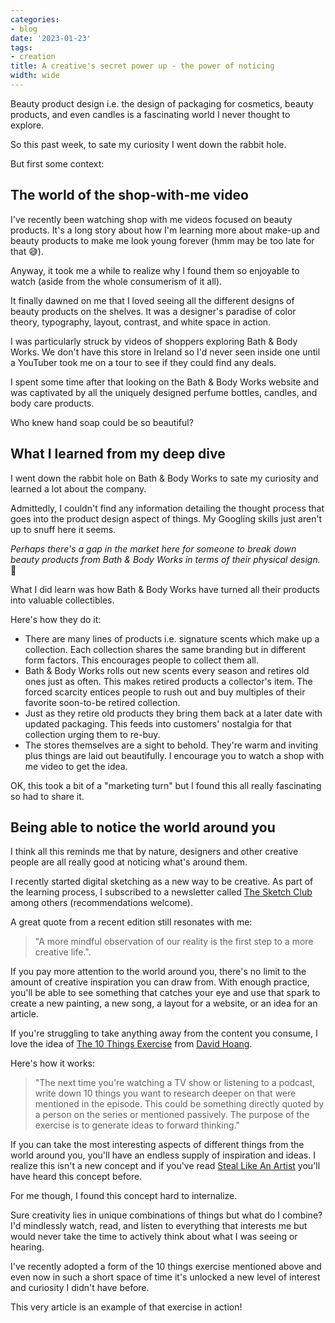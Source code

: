 ```yaml
---
categories:
- blog
date: '2023-01-23'
tags:
- creation
title: A creative's secret power up - the power of noticing
width: wide
---
```


Beauty product design i.e. the design of packaging for cosmetics, beauty products, and even candles is a fascinating world I never thought to explore.

So this past week, to sate my curiosity I went down the rabbit hole.

But first some context:

## The world of the shop-with-me video

I've recently been watching shop with me videos focused on beauty products. It's a long story about how I'm learning more about make-up and beauty products to make me look young forever (hmm may be too late for that 😅).

Anyway, it took me a while to realize why I found them so enjoyable to watch (aside from the whole consumerism of it all). 

It finally dawned on me that I loved seeing all the different designs of beauty products on the shelves. It was a designer's paradise of color theory, typography, layout, contrast, and white space in action.

I was particularly struck by videos of shoppers exploring Bath & Body Works. We don't have this store in Ireland so I'd never seen inside one until a YouTuber took me on a tour to see if they could find any deals.

I spent some time after that looking on the Bath & Body Works website and was captivated by all the uniquely designed perfume bottles, candles, and body care products. 

Who knew hand soap could be so beautiful?

## What I learned from my deep dive

I went down the rabbit hole on Bath & Body Works to sate my curiosity and learned a lot about the company. 

Admittedly, I couldn't find any information detailing the thought process that goes into the product design aspect of things. My Googling skills just aren't up to snuff here it seems.

*Perhaps there's a gap in the market here for someone to break down beauty products from Bath & Body Works in terms of their physical design.* 🤔

What I did learn was how Bath & Body Works have turned all their products into valuable collectibles.

Here's how they do it:
- There are many lines of products i.e. signature scents which make up a collection. Each collection shares the same branding but in different form factors. This encourages people to collect them all.
- Bath & Body Works rolls out new scents every season and retires old ones just as often. This makes retired products a collector's item. The forced scarcity entices people to rush out and buy multiples of their favorite soon-to-be retired collection.
- Just as they retire old products they bring them back at a later date with updated packaging. This feeds into customers' nostalgia for that collection urging them to re-buy.
- The stores themselves are a sight to behold. They're warm and inviting plus things are laid out beautifully. I encourage you to watch a shop with me video to get the idea.

OK, this took a bit of a "marketing turn" but I found this all really fascinating so had to share it.

## Being able to notice the world around you

I think all this reminds me that by nature, designers and other creative people are all really good at noticing what's around them.

I recently started digital sketching as a new way to be creative. As part of the learning process, I subscribed to a newsletter called [The Sketch Club](https://thesketchclub.substack.com/) among others (recommendations welcome).

A great quote from a recent edition still resonates with me: 

>"A more mindful observation of our reality is the first step to a more creative life.".

If you pay more attention to the world around you, there's no limit to the amount of creative inspiration you can draw from. With enough practice, you'll be able to see something that catches your eye and use that spark to create a new painting, a new song, a layout for a website, or an idea for an article.

If you're struggling to take anything away from the content you consume, I love the idea of [The 10 Things Exercise](https://www.proofofconcept.pub/p/creative-consumption) from [David Hoang](https://open.substack.com/users/5501267-david-hoang?utm_source=mentions).

Here's how it works:

>"The next time you're watching a TV show or listening to a podcast, write down 10 things you want to research deeper on that were mentioned in the episode. This could be something directly quoted by a person on the series or mentioned passively. The purpose of the exercise is to generate ideas to forward thinking."

If you can take the most interesting aspects of different things from the world around you, you'll have an endless supply of inspiration and ideas. I realize this isn't a new concept and if you've read [Steal Like An Artist](https://heymichellemac.com/steal-like-an-artist-austin-kleon) you'll have heard this concept before.

For me though, I found this concept hard to internalize. 

Sure creativity lies in unique combinations of things but what do I combine? I'd mindlessly watch, read, and listen to everything that interests me but would never take the time to actively think about what I was seeing or hearing.

I've recently adopted a form of the 10 things exercise mentioned above and even now in such a short space of time it's unlocked a new level of interest and curiosity I didn't have before. 

This very article is an example of that exercise in action!
